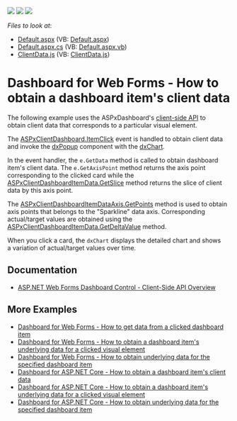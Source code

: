 <!-- default badges list -->
![](https://img.shields.io/endpoint?url=https://codecentral.devexpress.com/api/v1/VersionRange/128580304/16.2.5%2B)
[![](https://img.shields.io/badge/Open_in_DevExpress_Support_Center-FF7200?style=flat-square&logo=DevExpress&logoColor=white)](https://supportcenter.devexpress.com/ticket/details/T492284)
[![](https://img.shields.io/badge/📖_How_to_use_DevExpress_Examples-e9f6fc?style=flat-square)](https://docs.devexpress.com/GeneralInformation/403183)
<!-- default badges end -->
<!-- default file list -->
*Files to look at*:

* [Default.aspx](./CS/ASPxDashboard_ClientData/Default.aspx) (VB: [Default.aspx](./VB/ASPxDashboard_ClientData/Default.aspx))
* [Default.aspx.cs](./CS/ASPxDashboard_ClientData/Default.aspx.cs) (VB: [Default.aspx.vb](./VB/ASPxDashboard_ClientData/Default.aspx.vb))
* [ClientData.js](./CS/ASPxDashboard_ClientData/Scripts/ClientData.js) (VB: [ClientData.js](./VB/ASPxDashboard_ClientData/Scripts/ClientData.js))
<!-- default file list end -->

# Dashboard for Web Forms - How to obtain a dashboard item's client data


The following example uses the ASPxDashboard's [client-side API](https://docs.devexpress.com/Dashboard/116302/web-dashboard/aspnet-web-forms-dashboard-control/client-side-api-overview) to obtain client data that corresponds to a particular visual element.

The [ASPxClientDashboard.ItemClick](https://docs.devexpress.com/Dashboard/js-ASPxClientDashboard?p=netframework#js_aspxclientdashboard_itemclick) event is handled to obtain client data and invoke the [dxPopup](https://js.devexpress.com/DevExtreme/ApiReference/UI_Components/dxPopup/) component with the [dxChart](https://js.devexpress.com/DevExtreme/ApiReference/UI_Components/dxChart/).

In the event handler, the `e.GetData` method is called to obtain dashboard item's client data. The `e.GetAxisPoint` method returns the axis point corresponding to the clicked card while the [ASPxClientDashboardItemData.GetSlice](https://docs.devexpress.com/Dashboard/js-ASPxClientDashboardItemData#js_aspxclientdashboarditemdata_getslice_tuple_) method returns the slice of client data by this axis point.

The [ASPxClientDashboardItemDataAxis.GetPoints](https://docs.devexpress.com/Dashboard/js-ASPxClientDashboardItemDataAxis#js_aspxclientdashboarditemdataaxis_getpoints) method is used to obtain axis points that belongs to the "Sparkline" data axis. Corresponding actual/target values are obtained using the [ASPxClientDashboardItemData.GetDeltaValue](https://docs.devexpress.com/Dashboard/js-ASPxClientDashboardItemData#js_aspxclientdashboarditemdata_getdeltavalue_deltaid_) method.

When you click a card, the `dxChart` displays the detailed chart and shows a variation of actual/target values over time.

## Documentation

- [ASP.NET Web Forms Dashboard Control - Client-Side API Overview](https://docs.devexpress.com/Dashboard/116302/web-dashboard/aspnet-web-forms-dashboard-control/client-side-api-overview)

## More Examples

- [Dashboard for Web Forms - How to get data from a clicked dashboard item](https://github.com/DevExpress-Examples/Web-Dashboard---How-to-get-data-from-a-clicked-dashboard-item)
- [Dashboard for Web Forms - How to obtain a dashboard item's underlying data for a clicked visual element](https://github.com/DevExpress-Examples/aspxdashboard-how-to-obtain-a-dashboard-items-underlying-data-for-a-clicked-visual-element-t492257)
- [Dashboard for Web Forms - How to obtain underlying data for the specified dashboard item](https://github.com/DevExpress-Examples/aspxdashboard-how-to-obtain-underlying-data-for-the-specified-dashboard-item-t518504)
- [Dashboard for ASP.NET Core - How to obtain a dashboard item's client data](https://github.com/DevExpress-Examples/asp-net-core-dashboard-get-client-data)
- [Dashboard for ASP.NET Core  - How to obtain a dashboard item's underlying data for a clicked visual element](https://github.com/DevExpress-Examples/asp-net-core-dashboard-get-underlying-data-for-clicked-item)
- [Dashboard for ASP.NET Core  - How to obtain underlying data for the specified dashboard item](https://github.com/DevExpress-Examples/asp-net-core-dashboard-display-item-underlying-data)
